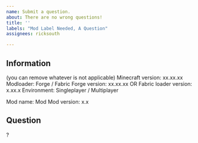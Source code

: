 ```yaml
---
name: Submit a question.
about: There are no wrong questions!
title: ''
labels: "Mod Label Needed, A Question"
assignees: ricksouth

---
```


## **Information**
(you can remove whatever is not applicable)
Minecraft version: xx.xx.xx
Modloader: Forge / Fabric
Forge version: xx.xx.xx  OR  Fabric loader version: x.xx.x
Environment: Singleplayer / Multiplayer

Mod name: Mod
Mod version: x.x


## **Question**
?
